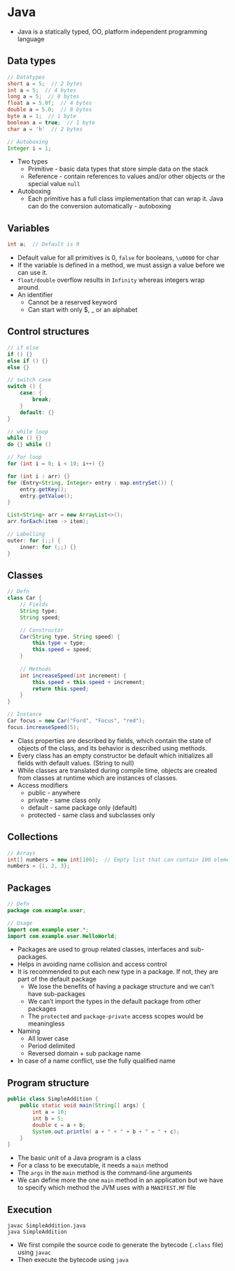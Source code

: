 # Java

- Java is a statically typed, OO, platform independent programming language

## Data types

```java
// Datatypes
short a = 5;  // 2 bytes
int a = 5;  // 4 bytes
long a = 5;  // 8 bytes
float a = 5.0f;  // 4 bytes
double a = 5.0;  // 8 bytes
byte a = 1;  // 1 byte
boolean a = true;  // 1 byte
char a = 'h'  // 2 bytes

// Autoboxing
Integer i = 1;
```

- Two types
	- Primitive - basic data types that store simple data on the stack
	- Reference - contain references to values and/or other objects or the special value `null`
- Autoboxing
	- Each primitive has a full class implementation that can wrap it. Java can do the conversion automatically - autoboxing

## Variables

```java
int a;  // Default is 0
```

- Default value for all primitives is 0, `false` for booleans, `\u0000` for char
- If the variable is defined in a method, we must assign a value before we can use it.
- `float/double` overflow results in `Infinity` whereas integers wrap around.
- An identifier 
	- Cannot be a reserved keyword
	- Can start with only $, _ or an alphabet

## Control structures

```java
// if else
if () {}
else if () {}
else {}

// switch case
switch () {
	case: {
		break;
	}
	default: {}
}

// while loop
while () {}
do {} while ()

// for loop
for (int i = 0; i < 10; i++) {}

for (int i : arr) {}
for (Entry<String, Integer> entry : map.entrySet()) {
    entry.getKey();
    entry.getValue();
}

List<String> arr = new ArrayList<>();
arr.forEach(item -> item);

// Labelling
outer: for (;;) {
	inner: for (;;) {}
}
```

## Classes

```java
// Defn
class Car {
    // Fields
    String type;
    String speed;

    // Constructor
    Car(String type, String speed) {
        this.type = type;
        this.speed = speed;
    }
    
    // Methods
    int increaseSpeed(int increment) {
        this.speed = this.speed + increment;
        return this.speed;
    }
}

// Instance
Car focus = new Car("Ford", "Focus", "red");
focus.increaseSpeed(5);
```

- Class properties are described by fields, which contain the state of objects of the class, and its behavior is described using methods.
- Every class has an empty constructor be default which initializes all fields with default values. (String to null)
- While classes are translated during compile time, objects are created from classes at runtime which are instances of classes.
- Access modifiers
	- public - anywhere
	- private - same class only
	- default - same package only (default)
	- protected - same class and subclasses only

## Collections

```java
// Arrays
int[] numbers = new int[100];  // Empty list that can contain 100 elements
numbers = {1, 2, 3};
```

## Packages

```java
// Defn
package com.example.user;

// Usage
import com.example.user.*;
import com.example.user.HelloWorld;
```

- Packages are used to group related classes, interfaces and sub-packages.
- Helps in avoiding name collision and access control
- It is recommended to put each new type in a package. If not, they are part of the default package
	- We lose the benefits of having a package structure and we can’t have sub-packages
	- We can’t import the types in the default package from other packages
	- The `protected` and `package-private` access scopes would be meaningless
- Naming
	- All lower case
	- Period delimited
	- Reversed domain + sub package name
- In case of a name conflict, use the fully qualified name

## Program structure

```java
public class SimpleAddition {
    public static void main(String[] args) {
        int a = 10;
        int b = 5;
        double c = a + b;
        System.out.println( a + " + " + b + " = " + c);
    }
}
```

- The basic unit of a Java program is a class
- For a class to be executable, it needs a `main` method
- The `args` in the `main` method is the command-line arguments
- We can define more the one `main` method in an application but we have to specify which method the JVM uses with a `MANIFEST.MF` file

## Execution

```shell
javac SimpleAddition.java
java SimpleAddition
```

- We first compile the source code to generate the bytecode (`.class` file) using `javac`
- Then execute the bytecode using `java`